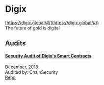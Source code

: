 # Digix

[https://digix.global/#/](https://digix.global/#/)<br>
The future of gold is digital


## Audits


#### [Security Audit of Digix's Smart Contracts](https://github.com/ChainSecurity/audits/blob/master/ChainSecurity_Digix.pdf)

December, 2018<br>
Audited by: ChainSecurity<br>
[Repo](https://github.com/DigixGlobal/dao-contracts)